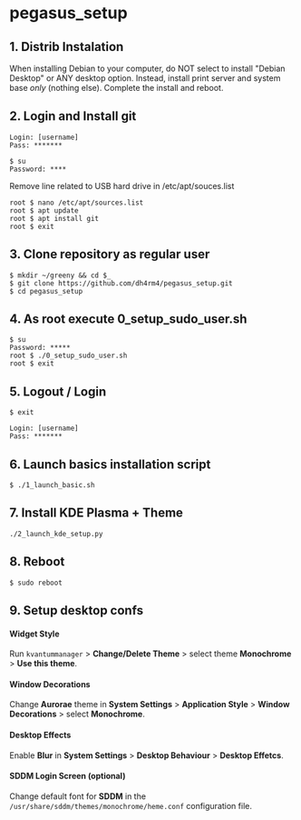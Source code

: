 # pegasus_setup

## 1. Distrib Instalation
When installing Debian to your computer, do NOT select to install "Debian Desktop" or ANY desktop option. Instead, install print server and system base *only* (nothing else). Complete the install and reboot.

## 2. Login and Install git
```
Login: [username]
Pass: *******

$ su
Password: ****
```
Remove line related to USB hard drive in /etc/apt/souces.list
```
root $ nano /etc/apt/sources.list
root $ apt update
root $ apt install git
root $ exit
```

## 3. Clone repository as regular user
```
$ mkdir ~/greeny && cd $_
$ git clone https://github.com/dh4rm4/pegasus_setup.git
$ cd pegasus_setup
```

## 4. As root execute 0_setup_sudo_user.sh
```
$ su
Password: *****
root $ ./0_setup_sudo_user.sh
root $ exit
```

## 5. Logout / Login
```
$ exit

Login: [username]
Pass: *******
```

## 6. Launch basics installation script
```
$ ./1_launch_basic.sh
```

## 7. Install KDE Plasma + Theme
```
./2_launch_kde_setup.py
```

## 8. Reboot
```
$ sudo reboot
```

## 9. Setup desktop confs

#### Widget Style
Run `kvantummanager` > **Change/Delete Theme** > select theme **Monochrome** > **Use this theme**.

#### Window Decorations
Change **Aurorae** theme in **System Settings** > **Application Style** > **Window Decorations** > select **Monochrome**.

#### Desktop Effects
Enable **Blur** in **System Settings** > **Desktop Behaviour** > **Desktop Effetcs**.

#### SDDM Login Screen (optional)
Change default font for **SDDM** in the `/usr/share/sddm/themes/monochrome/heme.conf` configuration file.
